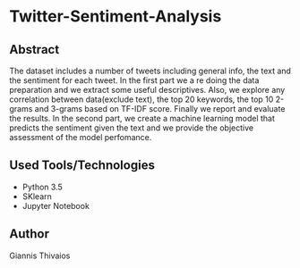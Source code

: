 # Twitter-Sentiment-Analysis
## Abstract
The dataset includes a number of tweets including general info, the text and the sentiment for each tweet. In the first part we a re doing the data preparation and we extract some useful descriptives. Also, we explore any correlation between data(exclude text), the top 20 keywords, the top 10 2-grams and 3-grams based on TF-IDF score. Finally we report and evaluate the results.
In the second part, we create a machine learning model that predicts the sentiment given the text and we provide the objective assessment of the model perfomance.

## Used Tools/Technologies

- Python 3.5
- SKlearn
- Jupyter Notebook

## Author

Giannis Thivaios
